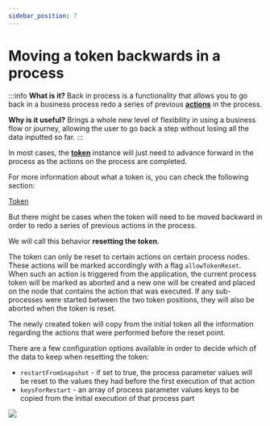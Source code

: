 ```yaml
---
sidebar_position: 7
---
```


# Moving a token backwards in a process

:::info
**What is it?** Back in process is a functionality that allows you to go back in a business process redo a series of previous [**actions**](../../terms/flowx-actions) in the process.

**Why is it useful?** Brings a whole new level of flexibility in using a business flow or journey, allowing the user to go back a step without losing all the data inputted so far.
:::

In most cases, the [**token**](../../terms/token) instance will just need to advance forward in the process as the actions on the process are completed.

For more information about what a token is, you can check the following section:

[Token](../../building-blocks/token)

But there might be cases when the token will need to be moved backward in order to redo a series of previous actions in the process.

We will call this behavior **resetting the token**.

The token can only be reset to certain actions on certain process nodes. These actions will be marked accordingly with a flag `allowTokenReset`. When such an action is triggered from the application, the current process token will be marked as aborted and a new one will be created and placed on the node that contains the action that was executed. If any sub-processes were started between the two token positions, they will also be aborted when the token is reset.

The newly created token will copy from the initial token all the information regarding the actions that were performed before the reset point.

There are a few configuration options available in order to decide which of the data to keep when resetting the token:

* `restartFromSnapshot` - if set to true, the process parameter values will be reset to the values they had before the first execution of that action
* `keysForRestart` - an array of process parameter values keys to be copied from the initial execution of that process part

![](https://s3.eu-west-1.amazonaws.com/docx.flowx.ai/flowx-designer/pf_moving_token_bw.gif)